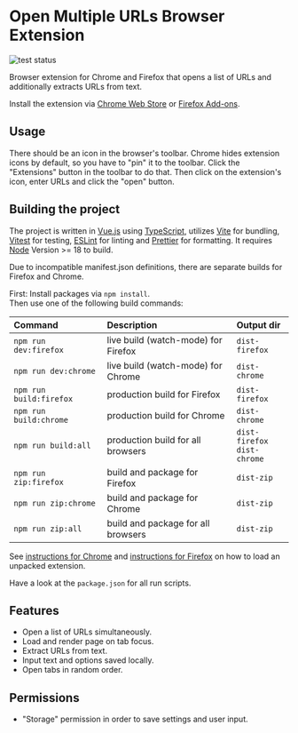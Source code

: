 # Open Multiple URLs Browser Extension

![test status](https://github.com/htrinter/Open-Multiple-URLs/actions/workflows/github-actions-test.yml/badge.svg)

Browser extension for Chrome and Firefox that opens a list of URLs and additionally extracts URLs from text.

Install the extension via [Chrome Web Store](https://chrome.google.com/webstore/detail/open-multiple-urls/oifijhaokejakekmnjmphonojcfkpbbh) or [Firefox Add-ons](https://addons.mozilla.org/de/firefox/addon/open-multiple-urls/).

## Usage

There should be an icon in the browser's toolbar. Chrome hides extension icons by default, so you have to "pin" it to the toolbar. Click the "Extensions" button in the toolbar to do that. Then click on the extension's icon, enter URLs and click the "open" button.

## Building the project

The project is written in [Vue.js](https://vuejs.org/) using [TypeScript](https://www.typescriptlang.org/), utilizes [Vite](https://vitejs.dev/) for bundling, [Vitest](https://vitest.dev/) for testing, [ESLint](https://eslint.org/) for linting and [Prettier](https://prettier.io/) for formatting. It requires [Node](https://nodejs.org/en/) Version >= 18 to build.

Due to incompatible manifest.json definitions, there are separate builds for Firefox and Chrome.

First: Install packages via `npm install`.<br>
Then use one of the following build commands:

| Command                 | Description                         | Output dir                      |
|:------------------------|:------------------------------------|:--------------------------------|
| `npm run dev:firefox`   | live build (watch-mode) for Firefox | `dist-firefox`                  |
| `npm run dev:chrome`    | live build (watch-mode) for Chrome  | `dist-chrome`                   |
| `npm run build:firefox` | production build for Firefox        | `dist-firefox`                  |
| `npm run build:chrome`  | production build for Chrome         | `dist-chrome`                   |
| `npm run build:all`     | production build for all browsers   | `dist-firefox`<br>`dist-chrome` |
| `npm run zip:firefox`   | build and package for Firefox       | `dist-zip`                      |
| `npm run zip:chrome`    | build and package for Chrome                         | `dist-zip`                      |
| `npm run zip:all`       | build and package for all browsers   | `dist-zip`     |

See [instructions for Chrome](https://developer.chrome.com/extensions/getstarted#manifest) and [instructions for Firefox](https://extensionworkshop.com/documentation/develop/temporary-installation-in-firefox/) on how to load an unpacked extension.

Have a look at the `package.json` for all run scripts.

## Features

- Open a list of URLs simultaneously.
- Load and render page on tab focus.
- Extract URLs from text.
- Input text and options saved locally.
- Open tabs in random order.

## Permissions

- "Storage" permission in order to save settings and user input.
